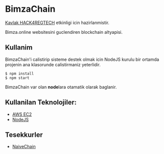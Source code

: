 # BimzaChain
[Kavlak HACK4REGTECH](https://academy.kavlak.av.tr/hack4regtech/) etkinligi icin hazirlanmistir.

Bimza.online websitesini guclendiren blockchain altyapisi.
## Kullanim
BimzaChain'i calistirip sisteme destek olmak icin NodeJS kurulu bir ortamda projenin ana klasorunde calistirmaniz yeterlidir.
```
$ npm install
$ npm start
```
BimzaChain var olan **node**lara otamatik olarak baglanir.

## Kullanilan Teknolojiler:
- [AWS EC2](https://aws.amazon.com/ec2/?nc2=h_ql_prod_fs_ec2&ec2-whats-new.sort-by=item.additionalFields.postDateTime&ec2-whats-new.sort-order=desc)
- [NodeJS](https://nodejs.org/en/)

## Tesekkurler
- [NaiveChain](https://github.com/lhartikk/naivechain)

